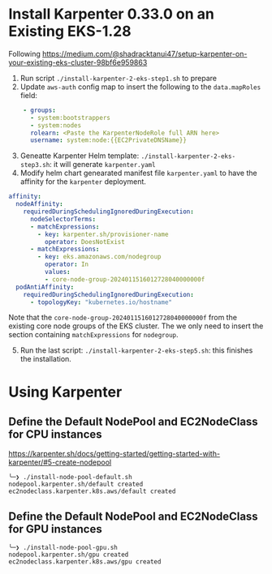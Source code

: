 # Install Karpenter 0.33.0 on an Existing EKS-1.28

Following https://medium.com/@shadracktanui47/setup-karpenter-on-your-existing-eks-cluster-98bf6e959863

1. Run script `./install-karpenter-2-eks-step1.sh` to prepare
2. Update `aws-auth` config map to insert the following to the `data.mapRoles` field:
```yaml
    - groups:
      - system:bootstrappers
      - system:nodes
      rolearn: <Paste the KarpenterNodeRole full ARN here>
      username: system:node:{{EC2PrivateDNSName}}
```
3. Geneatte Karpenter Helm template: `./install-karpenter-2-eks-step3.sh`: it will generate `karpenter.yaml`
4. Modify helm chart genearated manifest file `karpenter.yaml` to have the affinity for the `karpenter` deployment.
```yaml
affinity:
  nodeAffinity:
    requiredDuringSchedulingIgnoredDuringExecution:
      nodeSelectorTerms:
      - matchExpressions:
        - key: karpenter.sh/provisioner-name
          operator: DoesNotExist
      - matchExpressions:
        - key: eks.amazonaws.com/nodegroup
          operator: In
          values:
          - core-node-group-2024011516012728040000000f
  podAntiAffinity:
    requiredDuringSchedulingIgnoredDuringExecution:
      - topologyKey: "kubernetes.io/hostname"
```
Note that the `core-node-group-2024011516012728040000000f` from the existing core node groups of the EKS cluster. The we only need to insert the section containing `matchExpressions` for `nodegroup`.

5. Run the last script: `./install-karpenter-2-eks-step5.sh`: this finishes the installation.

# Using Karpenter

## Define the Default NodePool and EC2NodeClass for CPU instances

https://karpenter.sh/docs/getting-started/getting-started-with-karpenter/#5-create-nodepool

```
╰─❯ ./install-node-pool-default.sh 
nodepool.karpenter.sh/default created
ec2nodeclass.karpenter.k8s.aws/default created
```

## Define the Default NodePool and EC2NodeClass for GPU instances

```
╰─❯ ./install-node-pool-gpu.sh    
nodepool.karpenter.sh/gpu created
ec2nodeclass.karpenter.k8s.aws/gpu created
```
